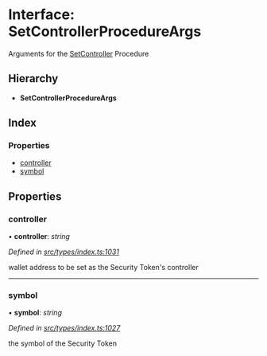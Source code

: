 # Interface: SetControllerProcedureArgs

Arguments for the [SetController](../enums/_types_index_.proceduretype.md#setcontroller) Procedure

## Hierarchy

- **SetControllerProcedureArgs**

## Index

### Properties

- [controller](_types_index_.setcontrollerprocedureargs.md#controller)
- [symbol](_types_index_.setcontrollerprocedureargs.md#symbol)

## Properties

### controller

• **controller**: _string_

_Defined in [src/types/index.ts:1031](https://github.com/PolymathNetwork/polymath-sdk/blob/d80c6e9/src/types/index.ts#L1031)_

wallet address to be set as the Security Token's controller

---

### symbol

• **symbol**: _string_

_Defined in [src/types/index.ts:1027](https://github.com/PolymathNetwork/polymath-sdk/blob/d80c6e9/src/types/index.ts#L1027)_

the symbol of the Security Token
